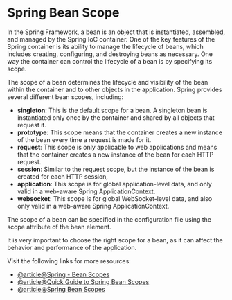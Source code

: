 # Spring Bean Scope

In the Spring Framework, a bean is an object that is instantiated, assembled, and managed by the Spring IoC container. One of the key features of the Spring container is its ability to manage the lifecycle of beans, which includes creating, configuring, and destroying beans as necessary. One way the container can control the lifecycle of a bean is by specifying its scope.

The scope of a bean determines the lifecycle and visibility of the bean within the container and to other objects in the application. Spring provides several different bean scopes, including:

- **singleton**: This is the default scope for a bean. A singleton bean is instantiated only once by the container and shared by all objects that request it.
- **prototype**: This scope means that the container creates a new instance of the bean every time a request is made for it.
- **request**: This scope is only applicable to web applications and means that the container creates a new instance of the bean for each HTTP request.
- **session**: Similar to the request scope, but the instance of the bean is created for each HTTP session,
- **application**: This scope is for global application-level data, and only valid in a web-aware Spring ApplicationContext.
- **websocket**: This scope is for global WebSocket-level data, and also only valid in a web-aware Spring ApplicationContext.

The scope of a bean can be specified in the configuration file using the scope attribute of the bean element.

It is very important to choose the right scope for a bean, as it can affect the behavior and performance of the application.

Visit the following links for more resources:

- [@article@Spring - Bean Scopes](https://www.tutorialspoint.com/spring/spring_bean_scopes.htm)
- [@article@Quick Guide to Spring Bean Scopes](https://www.baeldung.com/spring-bean-scopes)
- [@article@Spring Bean Scopes](https://www.digitalocean.com/community/tutorials/spring-bean-scopes)
